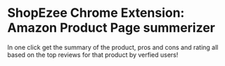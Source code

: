 # ShopEzee Chrome Extension: Amazon Product Page summerizer

In one click get the summary of the product, pros and cons and rating all based on the top reviews for that product by verfied users!
